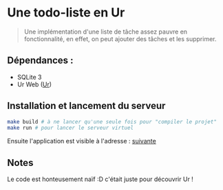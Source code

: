 # Une todo-liste en Ur

> Une implémentation d'une liste de tâche assez pauvre en fonctionnalité,
> en effet, on peut ajouter des tâches et les supprimer.

## Dépendances :

*   SQLite 3
*   Ur Web ([Ur](http://impredicative.com/ur/))

## Installation et lancement du serveur

```bash
make build # à ne lancer qu'une seule fois pour "compiler le projet"
make run # pour lancer le serveur virtuel
```
Ensuite l'application est visible à l'adresse : [suivante](http://localhost:9999/Todo/main)

## Notes
Le code est honteusement naïf :D c'était juste pour découvrir Ur !
